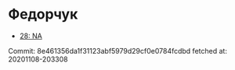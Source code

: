 # Федорчук
- [28: NA](28.md)

Commit: 8e461356da1f31123abf5979d29cf0e0784fcdbd
 fetched at: 20201108-203308
